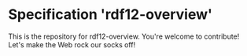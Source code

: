 
# Specification 'rdf12-overview'

This is the repository for rdf12-overview. You're welcome to contribute! Let's make the Web rock our socks
off!
